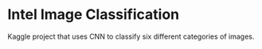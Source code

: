 # Intel Image Classification

Kaggle project that uses CNN to classify six different categories of images.
